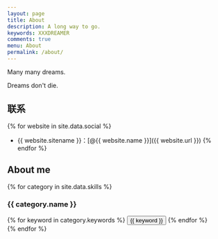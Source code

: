 ```yaml
---
layout: page
title: About
description: A long way to go.
keywords: XXXDREAMER
comments: true
menu: About
permalink: /about/
---
```


Many many dreams.

Dreams don't die.

## 联系

{% for website in site.data.social %}
* {{ website.sitename }}：[@{{ website.name }}]({{ website.url }})
{% endfor %}

## About me

{% for category in site.data.skills %}
### {{ category.name }}
<div class="btn-inline">
{% for keyword in category.keywords %}
<button class="btn btn-outline" type="button">{{ keyword }}</button>
{% endfor %}
</div>
{% endfor %}
